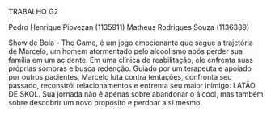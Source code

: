 TRABALHO G2

Pedro Henrique Piovezan (1135911) 
Matheus Rodrigues Souza (1136389)

Show de Bola - The Game, é um jogo emocionante que segue a trajetória de Marcelo, um homem atormentado pelo alcoolismo após perder sua família em um acidente. Em uma clínica de reabilitação, ele enfrenta suas próprias sombras e busca redenção. Guiado por um terapeuta e apoiado por outros pacientes, Marcelo luta contra tentações, confronta seu passado, reconstrói relacionamentos e enfrenta seu maior inimigo: LATÃO DE SKOL. Sua jornada não é apenas sobre abandonar o álcool, mas também sobre descobrir um novo propósito e perdoar a si mesmo.